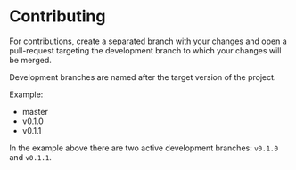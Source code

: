 # Contributing

For contributions, create a separated branch with your changes and open
a pull-request targeting the development branch to which your changes
will be merged.

Development branches are named after the target version of the project.

Example:

- master
- v0.1.0
- v0.1.1

In the example above there are two active development branches: `v0.1.0` and `v0.1.1`.

